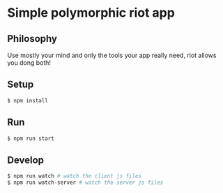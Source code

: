 # Simple polymorphic riot app

## Philosophy

Use mostly your mind and only the tools your app really need, riot allows you dong both!

## Setup

```bash
$ npm install
```

## Run

```bash
$ npm run start
```

## Develop

```bash
$ npm run watch # watch the client js files
$ npm run watch-server # watch the server js files
```